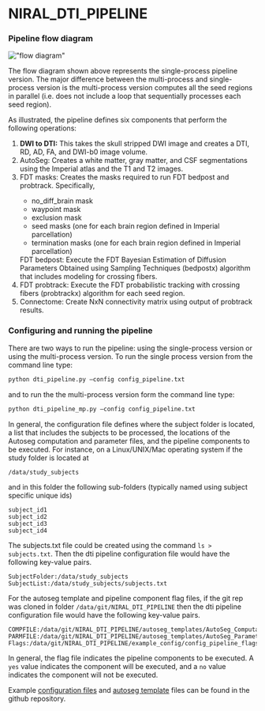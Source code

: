 # NIRAL_DTI_PIPELINE

<h3> Pipeline flow diagram </h3>

!["flow diagram"](https://github.com/munsellb/NIRAL_DTI_PIPELINE/blob/master/pipeline_img.png)

The flow diagram shown above represents the single-process pipeline version. The major difference between the multi-process and single-process version is the multi-process version computes all the seed regions in parallel (i.e. does not include a loop that sequentially processes each seed region).

As illustrated, the pipeline defines six components that perform the following operations:
<ol>
<li><b>DWI to DTI:</b> This takes the skull stripped DWI image and creates a DTI, RD, AD, FA, and DWI-b0 image volume.</li>
<li>AutoSeg: Creates a white matter, gray matter, and CSF segmentations using the Imperial atlas and the T1 and T2 images.</li>
<li>FDT masks: Creates the masks required to run FDT bedpost and probtrack. Specifically,</li>
    <ul>
    <li>no_diff_brain mask</li>
    <li>waypoint mask</li>
    <li>exclusion mask</li>
    <li>seed masks (one for each brain region defined in Imperial parcellation)</li>
    <li>termination masks (one for each brain region defined in Imperial parcellation)</li>
    </ul>
</i>FDT bedpost: Execute the FDT Bayesian Estimation of Diffusion Parameters Obtained using Sampling Techniques (bedpostx) algorithm that includes modeling for crossing fibers.</li>
<li>FDT probtrack: Execute the FDT probabilistic tracking with crossing fibers (probtrackx) algorithm for each seed region.</li>
<li>Connectome: Create NxN connectivity matrix using output of probtrack results.</li>
</ol>

<h3> Configuring and running the pipeline</h3>

There are two ways to run the pipeline: using the single-process version or using the multi-process version. To run the single process version from the command line type:

```python
python dti_pipeline.py –config config_pipeline.txt
```

and to run the the multi-process version form the command line type:

```python
python dti_pipeline_mp.py –config config_pipeline.txt
```

In general, the configuration file defines where the subject folder is located, a list that includes the subjects to be processed, the locations of the Autoseg computation and parameter files, and the pipeline components to be executed. For instance, on a Linux/UNIX/Mac operating system if the study folder is located at

```
/data/study_subjects
```

and in this folder the following sub-folders (typically named using subject specific unique ids) 

```
subject_id1
subject_id2
subject_id3
subject_id4
```
The subjects.txt file could be created using the command ```ls > subjects.txt```. Then the dti pipeline configuration file would have the following key-value pairs.

```
SubjectFolder:/data/study_subjects
SubjectList:/data/study_subjects/subjects.txt
```

For the autoseg template and pipeline component flag files, if the git rep was cloned in folder ```/data/git/NIRAL_DTI_PIPELINE``` then the dti pipeline configuration file would have the following key-value pairs.

```
COMPFILE:/data/git/NIRAL_DTI_PIPELINE/autoseg_templates/AutoSeg_Computation.txt
PARMFILE:/data/git/NIRAL_DTI_PIPELINE/autoseg_templates/AutoSeg_Parameters.txt
Flags:/data/git/NIRAL_DTI_PIPELINE/example_config/config_pipeline_flags.txt
```
In general, the flag file indicates the pipeline components to be executed. A ```yes``` value indicates the component will be executed, and a ```no``` value indicates the component will not be executed.

Example <a href="https://github.com/munsellb/NIRAL_DTI_PIPELINE.git/example_config">configuration files</a> and <a href="https://github.com/munsellb/NIRAL_DTI_PIPELINE.git/autoseg_templates">autoseg template</a> files can be found in the github repository. 


